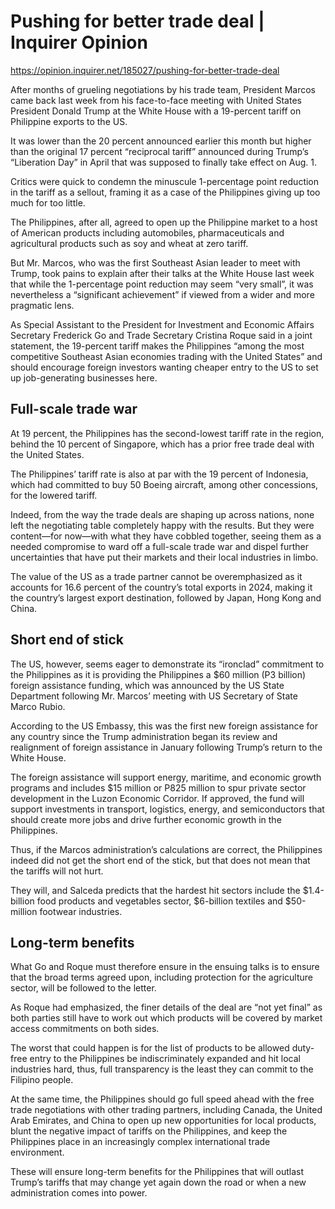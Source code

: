 # Pushing for better trade deal | Inquirer Opinion

https://opinion.inquirer.net/185027/pushing-for-better-trade-deal



After months of grueling negotiations by his trade team, President Marcos came back last week from his face-to-face meeting with United States President Donald Trump at the White House with a 19-percent tariff on Philippine exports to the US.

It was lower than the 20 percent announced earlier this month but higher than the original 17 percent “reciprocal tariff” announced during Trump’s “Liberation Day” in April that was supposed to finally take effect on Aug. 1.

Critics were quick to condemn the minuscule 1-percentage point reduction in the tariff as a sellout, framing it as a case of the Philippines giving up too much for too little.

The Philippines, after all, agreed to open up the Philippine market to a host of American products including automobiles, pharmaceuticals and agricultural products such as soy and wheat at zero tariff.

But Mr. Marcos, who was the first Southeast Asian leader to meet with Trump, took pains to explain after their talks at the White House last week that while the 1-percentage point reduction may seem “very small”, it was nevertheless a “significant achievement” if viewed from a wider and more pragmatic lens.

As Special Assistant to the President for Investment and Economic Affairs Secretary Frederick Go and Trade Secretary Cristina Roque said in a joint statement, the 19-percent tariff makes the Philippines “among the most competitive Southeast Asian economies trading with the United States” and should encourage foreign investors wanting cheaper entry to the US to set up job-generating businesses here.



##  Full-scale trade war



At 19 percent, the Philippines has the second-lowest tariff rate in the region, behind the 10 percent of Singapore, which has a prior free trade deal with the United States.

The Philippines’ tariff rate is also at par with the 19 percent of Indonesia, which had committed to buy 50 Boeing aircraft, among other concessions, for the lowered tariff.

Indeed, from the way the trade deals are shaping up across nations, none left the negotiating table completely happy with the results. But they were content—for now—with what they have cobbled together, seeing them as a needed compromise to ward off a full-scale trade war and dispel further uncertainties that have put their markets and their local industries in limbo.

The value of the US as a trade partner cannot be overemphasized as it accounts for 16.6 percent of the country’s total exports in 2024, making it the country’s largest export destination, followed by Japan, Hong Kong and China.



##  Short end of stick



The US, however, seems eager to demonstrate its “ironclad” commitment to the Philippines as it is providing the Philippines a $60 million (P3 billion) foreign assistance funding, which was announced by the US State Department following Mr. Marcos’ meeting with US Secretary of State Marco Rubio.

According to the US Embassy, this was the first new foreign assistance for any country since the Trump administration began its review and realignment of foreign assistance in January following Trump’s return to the White House.

The foreign assistance will support energy, maritime, and economic growth programs and includes $15 million or P825 million to spur private sector development in the Luzon Economic Corridor. If approved, the fund will support investments in transport, logistics, energy, and semiconductors that should create more jobs and drive further economic growth in the Philippines.

Thus, if the Marcos administration’s calculations are correct, the Philippines indeed did not get the short end of the stick, but that does not mean that the tariffs will not hurt.

They will, and Salceda predicts that the hardest hit sectors include the $1.4-billion food products and vegetables sector, $6-billion textiles and $50-million footwear industries.



##  Long-term benefits



What Go and Roque must therefore ensure in the ensuing talks is to ensure that the broad terms agreed upon, including protection for the agriculture sector, will be followed to the letter.

As Roque had emphasized, the finer details of the deal are “not yet final” as both parties still have to work out which products will be covered by market access commitments on both sides.

The worst that could happen is for the list of products to be allowed duty-free entry to the Philippines be indiscriminately expanded and hit local industries hard, thus, full transparency is the least they can commit to the Filipino people.

At the same time, the Philippines should go full speed ahead with the free trade negotiations with other trading partners, including Canada, the United Arab Emirates, and China to open up new opportunities for local products, blunt the negative impact of tariffs on the Philippines, and keep the Philippines place in an increasingly complex international trade environment.

These will ensure long-term benefits for the Philippines that will outlast Trump’s tariffs that may change yet again down the road or when a new administration comes into power.